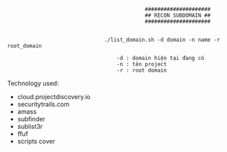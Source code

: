 
                                                #####################
                                                ## RECON SUBDOMAIN ##
                                                #####################


                                   ./list_domain.sh -d domain -n name -r root_domain
                                
                                       -d : domain hiện tại đang có 
                                       -n : tên project
                                       -r : root domain

Technology used: 
+ cloud.projectdiscovery.io
+ securitytrails.com
+ amass
+ subfinder
+ sublist3r
+ ffuf 
+ scripts cover